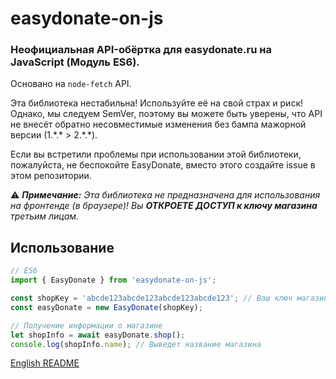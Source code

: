 # easydonate-on-js
### Неофициальная API-обёртка для easydonate.ru на JavaScript (Модуль ES6).

Основано на `node-fetch` API.

Эта библиотека нестабильна! Используйте её на свой страх и риск! Однако, мы следуем SemVer, поэтому вы можете быть уверены, что API не внесёт обратно несовместимые изменения без бампа мажорной версии (1.\*.\* > 2.\*.\*).

Если вы встретили проблемы при использовании этой библиотеки, пожалуйста, не беспокойте EasyDonate, вместо этого создайте issue в этом репозитории.

⚠ ***Примечание:** Эта библиотека не предназначена для использования на фронтенде (в браузере)! Вы **ОТКРОЕТЕ ДОСТУП к ключу магазина** третьим лицам.*

## Использование
```javascript
// ES6
import { EasyDonate } from 'easydonate-on-js';

const shopKey = 'abcde123abcde123abcde123abcde123'; // Ваш ключ магазина
const easyDonate = new EasyDonate(shopKey);

// Получение информации о магазине
let shopInfo = await easyDonate.shop();
console.log(shopInfo.name); // Выведет название магазина
```

[English README](README.md)